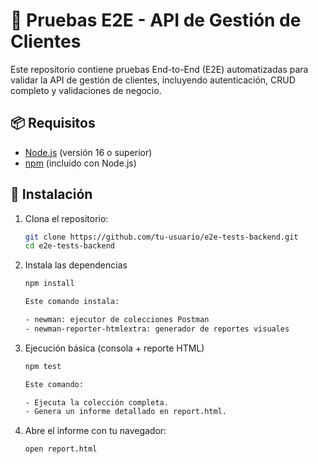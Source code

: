 # 🚀 Pruebas E2E - API de Gestión de Clientes

Este repositorio contiene pruebas End-to-End (E2E) automatizadas para validar la API de gestión de clientes, incluyendo autenticación, CRUD completo y validaciones de negocio.

## 📦 Requisitos

- [Node.js](https://nodejs.org/) (versión 16 o superior)
- [npm](https://www.npmjs.com/) (incluido con Node.js)

## 🔧 Instalación

1. Clona el repositorio:

   ```bash
   git clone https://github.com/tu-usuario/e2e-tests-backend.git
   cd e2e-tests-backend

2. Instala las dependencias

    ```bash
    npm install

    Este comando instala:

    - newman: ejecutor de colecciones Postman
    - newman-reporter-htmlextra: generador de reportes visuales

3. Ejecución básica (consola + reporte HTML)

    ```bash
    npm test

    Este comando:

    - Ejecuta la colección completa.
    - Genera un informe detallado en report.html.

4. Abre el informe con tu navegador:

    ```bash
    open report.html
